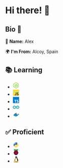 # Hi there! 👋

## Bio 📝

👤 **Name:** Alex

🌍 **I'm From:** Alcoy, Spain


## 📚 Learning

- <img src="https://raw.githubusercontent.com/devicons/devicon/master/icons/nodejs/nodejs-original.svg" alt="Node.js" width="20" height="20"/> 
- <img src="https://raw.githubusercontent.com/devicons/devicon/master/icons/javascript/javascript-original.svg" alt="JavaScript" width="20" height="20"/>
- <img src="https://raw.githubusercontent.com/devicons/devicon/master/icons/typescript/typescript-original.svg" alt="Typescript" width="20" height="20"/>
- <img src="https://raw.githubusercontent.com/devicons/devicon/master/icons/arduino/arduino-original.svg" alt="Arduino" width="20" height="20"/>
- <img src="https://raw.githubusercontent.com/devicons/devicon/master/icons/docker/docker-original.svg" alt="Docker" width="20" height="20"/>

## ✅ Proficient

- <img src="https://raw.githubusercontent.com/devicons/devicon/master/icons/python/python-original.svg" alt="Python" width="20" height="20"/>
- <img src="https://raw.githubusercontent.com/devicons/devicon/master/icons/raspberrypi/raspberrypi-original.svg" alt="RaspberryPi" width="20" height="20"/>
- <img src="https://raw.githubusercontent.com/devicons/devicon/master/icons/linux/linux-original.svg" alt="Linux" width="20" height="20"/>

